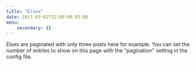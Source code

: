 ```yaml
---
title: "Elses"
date: 2017-03-02T12:00:00-05:00
menu:
    secondary: {}
---
```

Elses are paginated with only three posts here for example. You can set the number of entries to show on this page with the "pagination" setting in the config file.
